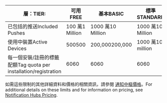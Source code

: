 
| <span data-ttu-id="bc14b-101">層：</span><span class="sxs-lookup"><span data-stu-id="bc14b-101">TIER:</span></span> | <span data-ttu-id="bc14b-102">可用</span><span class="sxs-lookup"><span data-stu-id="bc14b-102">FREE</span></span> | <span data-ttu-id="bc14b-103">基本</span><span class="sxs-lookup"><span data-stu-id="bc14b-103">BASIC</span></span> | <span data-ttu-id="bc14b-104">標準</span><span class="sxs-lookup"><span data-stu-id="bc14b-104">STANDARD</span></span> |
| --- | --- | --- | --- |
| <span data-ttu-id="bc14b-105">已包括的推送</span><span class="sxs-lookup"><span data-stu-id="bc14b-105">Included Pushes</span></span> |<span data-ttu-id="bc14b-106">100 萬</span><span class="sxs-lookup"><span data-stu-id="bc14b-106">1 Million</span></span> |<span data-ttu-id="bc14b-107">1000 萬</span><span class="sxs-lookup"><span data-stu-id="bc14b-107">10 Million</span></span> |<span data-ttu-id="bc14b-108">1000 萬</span><span class="sxs-lookup"><span data-stu-id="bc14b-108">10 Million</span></span> |
| <span data-ttu-id="bc14b-109">使用中裝置</span><span class="sxs-lookup"><span data-stu-id="bc14b-109">Active Devices</span></span> |<span data-ttu-id="bc14b-110">500</span><span class="sxs-lookup"><span data-stu-id="bc14b-110">500</span></span> |<span data-ttu-id="bc14b-111">200,000</span><span class="sxs-lookup"><span data-stu-id="bc14b-111">200,000</span></span> | <span data-ttu-id="bc14b-112">1000 萬</span><span class="sxs-lookup"><span data-stu-id="bc14b-112">10 million</span></span> |
| <span data-ttu-id="bc14b-113">每一個安裝/註冊的標籤配額</span><span class="sxs-lookup"><span data-stu-id="bc14b-113">Tag quota per installation/registration</span></span> |<span data-ttu-id="bc14b-114">60</span><span class="sxs-lookup"><span data-stu-id="bc14b-114">60</span></span> |<span data-ttu-id="bc14b-115">60</span><span class="sxs-lookup"><span data-stu-id="bc14b-115">60</span></span> |<span data-ttu-id="bc14b-116">60</span><span class="sxs-lookup"><span data-stu-id="bc14b-116">60</span></span> |

<span data-ttu-id="bc14b-117">如需這些限制的其他詳細資料和價格的相關資訊，請參閱 [通知中樞價格](https://azure.microsoft.com/pricing/details/notification-hubs/)。</span><span class="sxs-lookup"><span data-stu-id="bc14b-117">For additional details on these limits and for information on pricing, see [Notification Hubs Pricing](https://azure.microsoft.com/pricing/details/notification-hubs/).</span></span> 

